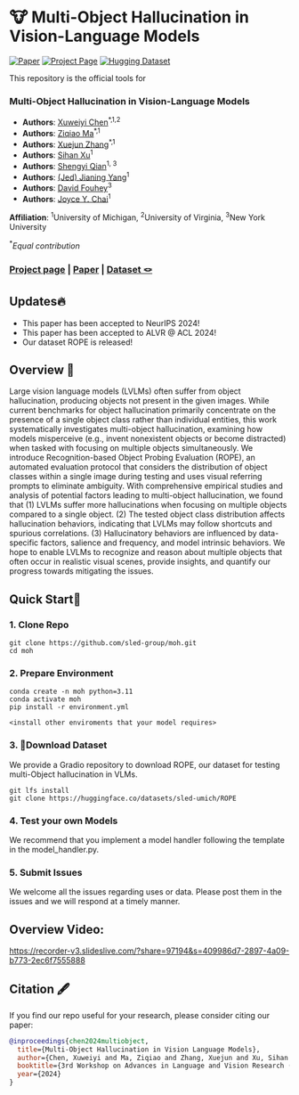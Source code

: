 # 🐮 Multi-Object Hallucination in Vision-Language Models

[![Paper](https://img.shields.io/badge/arXiv-Paper-b31b1b?logo=arxiv&logoColor=b31b1b)](https://arxiv.org/abs/2407.06192)
[![Project Page](https://img.shields.io/badge/Project-Website-5B7493?logo=googlechrome&logoColor=5B7493)](https://multi-object-hallucination.github.io/)
[![Hugging Dataset](https://img.shields.io/badge/huggingface-dataset:ROPE-green)](https://huggingface.co/datasets/sled-umich/ROPE)


This repository is the official tools for

### Multi-Object Hallucination in Vision-Language Models

- **Authors**: [Xuweiyi Chen](https://xuweiyichen.github.io/)<sup>*,1,2</sup>
- **Authors**: [Ziqiao Ma](https://mars-tin.github.io/)<sup>*,1</sup>
- **Authors**: [Xuejun Zhang](https://xuejunzhang2002.github.io/)<sup>*,1</sup>
- **Authors**: [Sihan Xu](https://sihanxu.github.io/)<sup>1</sup>
- **Authors**: [Shengyi Qian](https://jasonqsy.github.io/)<sup>1, 3</sup>
- **Authors**: [(Jed) Jianing Yang](https://jedyang.com/)<sup>1</sup>
- **Authors**: [David Fouhey](https://web.eecs.umich.edu/~fouhey/)<sup>3</sup>
- **Authors**: [Joyce Y. Chai](https://web.eecs.umich.edu/~chaijy/)<sup>1</sup>

**Affiliation**: <sup>1</sup>University of Michigan, <sup>2</sup>University of Virginia, <sup>3</sup>New York University

<sup>*</sup>*Equal contribution*

### [Project page](https://multi-object-hallucination.github.io/) | [Paper](https://arxiv.org/abs/2407.06192) | [Dataset 🪢](https://huggingface.co/datasets/sled-umich/ROPE)
## Updates🔥 

- This paper has been accepted to NeurIPS 2024!
- This paper has been accepted to ALVR @ ACL 2024!
- Our dataset ROPE is released!

## Overview 📖

Large vision language models (LVLMs) often suffer from object hallucination, producing objects not present in the given images. 
While current benchmarks for object hallucination primarily concentrate on the presence of a single object class rather than individual entities, this work systematically investigates multi-object hallucination, examining how models misperceive (e.g., invent nonexistent objects or become distracted) when tasked with focusing on multiple objects simultaneously.
We introduce Recognition-based Object Probing Evaluation (ROPE), an automated evaluation protocol that considers the distribution of object classes within a single image during testing and uses visual referring prompts to eliminate ambiguity. 
With comprehensive empirical studies and analysis of potential factors leading to multi-object hallucination, we found that (1) LVLMs suffer more hallucinations when focusing on multiple objects compared to a single object. 
(2) The tested object class distribution affects hallucination behaviors, indicating that LVLMs may follow shortcuts and spurious correlations.
(3) Hallucinatory behaviors are influenced by data-specific factors, salience and frequency, and model intrinsic behaviors.
We hope to enable LVLMs to recognize and reason about multiple objects that often occur in realistic visual scenes, provide insights, and quantify our progress towards mitigating the issues.

## Quick Start🔨

### 1. Clone Repo

```
git clone https://github.com/sled-group/moh.git
cd moh
```

### 2. Prepare Environment

```
conda create -n moh python=3.11
conda activate moh
pip install -r environment.yml

<install other enviroments that your model requires>
```

### 3. 🤗Download Dataset

We provide a Gradio repository to download ROPE, our dataset for testing multi-Object hallucination in VLMs.

```
git lfs install
git clone https://huggingface.co/datasets/sled-umich/ROPE
```

### 4. Test your own Models

We recommend that you implement a model handler following the template in the model_handler.py.

### 5. Submit Issues

We welcome all the issues regarding uses or data. Please post them in the issues and we will respond at a timely manner.

## Overview Video:
https://recorder-v3.slideslive.com/?share=97194&s=409986d7-2897-4a09-b773-2ec6f7555888

## Citation :fountain_pen: 

   If you find our repo useful for your research, please consider citing our paper:

   ```bibtex
   @inproceedings{chen2024multiobject,
     title={Multi-Object Hallucination in Vision Language Models},
     author={Chen, Xuweiyi and Ma, Ziqiao and Zhang, Xuejun and Xu, Sihan and Qian, Shengyi and Yang, Jianing and Fouhey, David and Chai, Joyce},
     booktitle={3rd Workshop on Advances in Language and Vision Research (ALVR)},
     year={2024}
   }
   ```
